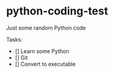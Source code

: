 # python-coding-test
Just some random Python code

Tasks:
- [] Learn some Python
- [] Git
- [] Convert to executable
